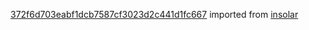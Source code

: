 [372f6d703eabf1dcb7587cf3023d2c441d1fc667](https://github.com/insolar/insolar/commit/372f6d703eabf1dcb7587cf3023d2c441d1fc667) imported from [insolar](https://github.com/insolar/insolar)
